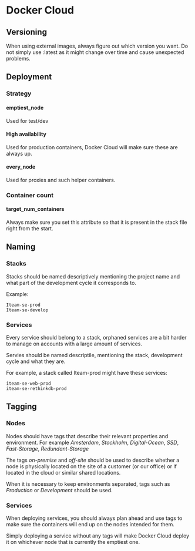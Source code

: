 # Docker Cloud

## Versioning

When using external images, always figure out which version you want. Do not simply use :latest as it might change over time and cause unexpected problems.

## Deployment

### Strategy

#### emptiest_node

Used for test/dev

#### High availability

Used for production containers, Docker Cloud will make sure these are always up.

#### every_node

Used for proxies and such helper containers.

### Container count

#### target_num_containers

Always make sure you set this attribute so that it is present in the stack file right from the start.

## Naming

### Stacks

Stacks should be named descriptively mentioning the project name and what part of the development cycle it corresponds to.

Example:
```
Iteam-se-prod
Iteam-se-develop
```

### Services

Every service should belong to a stack, orphaned services are a bit harder to manage on accounts with a large amount of services.

Servies should be named descriptile, mentioning the stack, development cycle and what they are.

For example, a stack called Iteam-prod might have these services:
```
iteam-se-web-prod
iteam-se-rethinkdb-prod
```

## Tagging

### Nodes

Nodes should have tags that describe their relevant properties and environment. For example *Amsterdam*, *Stockholm*, *Digital-Ocean*, *SSD*, *Fast-Storage*, *Redundant-Storage*

The tags *on-premise* and *off-site* should be used to describe whether a node is physically located on the site of a customer (or our office) or if located in the cloud or similar shared locations.

When it is necessary to keep environments separated, tags such as *Production* or *Development* should be used.

### Services

When deploying services, you should always plan ahead and use tags to make sure the containers will end up on the nodes intended for them.

Simply deploying a service without any tags will make Docker Cloud deploy it on whichever node that is currently the emptiest one.
